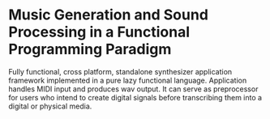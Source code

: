 # Music Generation and Sound Processing in a Functional Programming Paradigm

Fully functional, cross platform, standalone synthesizer application framework implemented in a pure lazy functional language.
Application handles MIDI input and produces wav output. It can serve as preprocessor for users who intend to create digital signals before
transcribing them into a digital or physical media.
